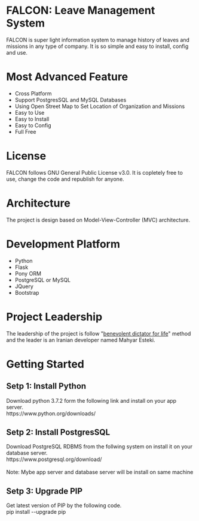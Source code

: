 # FALCON: Leave Management System
FALCON is super light information system to manage history of leaves and missions in any type of company. It is so simple and easy to install, config and use.

# Most Advanced Feature
<ul>
  <li>Cross Platform</li>
  <li>Support PostgresSQL and MySQL Databases</li>
  <li>Using Open Street Map to Set Location of Organization and Missions</li>
  <li>Easy to Use</li>
  <li>Easy to Install</li>
  <li>Easy to Config</li>
  <li>Full Free</li>
</ul>

# License
FALCON follows GNU General Public License v3.0. It is copletely free to use, change the code and republish for anyone.

# Architecture
The project is design based on Model-View-Controller (MVC) architecture. 

# Development Platform
<ul>
  <li>Python</li>
  <li>Flask</li>
  <li>Pony ORM</li>
  <li>PostgreSQL or MySQL</li>
  <li>JQuery</li>
  <li>Bootstrap</li>
</ul>

# Project Leadership
The leadership of the project is follow "<a href="https://en.wikipedia.org/wiki/Benevolent_dictator_for_life">benevolent dictator for life</a>" method and the leader is an Iranian developer named Mahyar Esteki.

# Getting Started
<h2>Setp 1: Install Python</h2>
Download python 3.7.2 form the following link and install on your app server.
<br/>
https://www.python.org/downloads/

<h2>Setp 2: Install PostgresSQL</h2>
Download PostgreSQL RDBMS from the follwing system on install it on your database server.
<br/>
https://www.postgresql.org/download/
<br/><br/>
Note: Mybe app server and database server will be install on same machine

<h2>Setp 3: Upgrade PIP</h2>
Get latest version of PIP by the following code.
<br/>
pip install --upgrade pip
